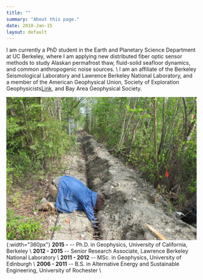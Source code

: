 ```yaml
---
title: ""
summary: "About this page."
date: 2018-Jan-15
layout: default
---
```

I am currently a PhD student in the Earth and Planetary Science Department at UC Berkeley, where I am applying new distributed fiber optic sensor methods to study Alaskan permafrost thaw, fluid-solid seafloor dynamics, and common anthropogenic noise sources.
\\
I am an affiliate of the Berkeley Seismological Laboratory and Lawrence Berkeley National Laboratory, and a member of the American Geophysical Union, Society of Exploration Geophysicists[Link](https://seg.org/), and Bay Area Geophysical Society.

![Researcher Portrait](assets/images/fairbanks/nateTrench.JPG "nateTrench"){:width="360px"}
**2015 -**			-- Ph.D. in Geophysics, University of California, Berkeley
\\
**2012 - 2015** -- Senior Research Associate, Lawrence Berkeley National Laboratory
\\
**2011 - 2012** -- MSc. in Geophysics, University of Edinburgh
\\
**2006 - 2011** -- B.S. in Alternative Energy and Sustainable Engineering, University of Rochester
\\
